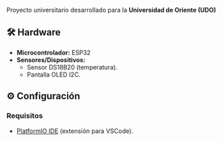 Proyecto universitario desarrollado para la **Universidad de Oriente (UDO)**

## 🛠️ Hardware  
- **Microcontrolador:** ESP32
- **Sensores/Dispositivos:**  
  - Sensor DS18B20 (temperatura).  
  - Pantalla OLED I2C.

## ⚙️ Configuración  
### Requisitos  
- [PlatformIO IDE](https://marketplace.visualstudio.com/items?itemName=platformio.platformio-ide) (extensión para VSCode).  
